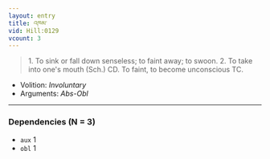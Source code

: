 ```yaml
---
layout: entry
title: འཁམ་
vid: Hill:0129
vcount: 3
---
```

> 1\. To sink or fall down senseless; to faint away; to swoon\. 2\. To take into one's mouth (Sch\.) CD\. To faint, to become unconscious TC\.

* Volition: _Involuntary_
* Arguments: _Abs-Obl_

---

### Dependencies (N = 3)
* `aux` 1
* `obl` 1
